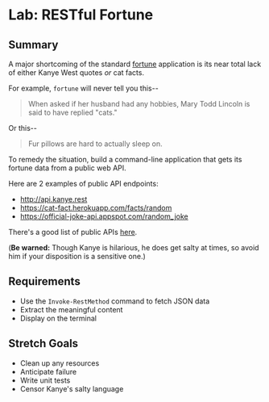 # Lab: RESTful Fortune

## Summary
A major shortcoming of the standard [fortune](https://en.wikipedia.org/wiki/Fortune_(Unix))
application is its near total lack of either Kanye West 
quotes _or_ cat facts.

For example, `fortune` will never tell you this--
> When asked if her husband had any hobbies, Mary Todd 
> Lincoln is said to have replied "cats."

Or this--
> Fur pillows are hard to actually sleep on.


To remedy the situation, build a command-line application
that gets its fortune data from a public web API.  

Here are 2 examples of public API endpoints:
* http://api.kanye.rest
* https://cat-fact.herokuapp.com/facts/random
* https://official-joke-api.appspot.com/random_joke

There's a good list of public APIs [here](https://github.com/public-apis/public-apis).

(**Be warned:** Though Kanye is hilarious, he does get salty 
at times, so avoid him if your disposition is a sensitive one.)


## Requirements
* Use the `Invoke-RestMethod` command to fetch JSON data
* Extract the meaningful content 
* Display on the terminal


## Stretch Goals
* Clean up any resources
* Anticipate failure
* Write unit tests
* Censor Kanye's salty language

